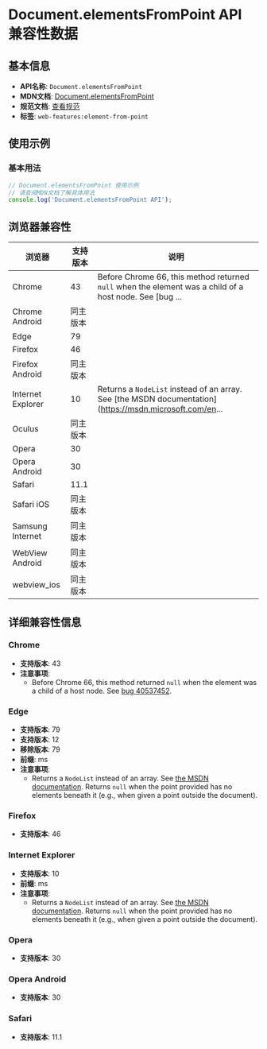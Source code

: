 # Document.elementsFromPoint API 兼容性数据

## 基本信息

- **API名称**: `Document.elementsFromPoint`
- **MDN文档**: [Document.elementsFromPoint](https://developer.mozilla.org/docs/Web/API/Document/elementsFromPoint)
- **规范文档**: [查看规范](https://drafts.csswg.org/cssom-view/#dom-document-elementsfrompoint)
- **标签**: `web-features:element-from-point`

## 使用示例

### 基本用法

```javascript
// Document.elementsFromPoint 使用示例
// 请查阅MDN文档了解具体用法
console.log('Document.elementsFromPoint API');
```

## 浏览器兼容性

| 浏览器 | 支持版本 | 说明 |
|--------|----------|------|
| Chrome | 43 | Before Chrome 66, this method returned `null` when the element was a child of a host node. See [bug ... |
| Chrome Android | 同主版本 |  |
| Edge | 79 |  |
| Firefox | 46 |  |
| Firefox Android | 同主版本 |  |
| Internet Explorer | 10 | Returns a `NodeList` instead of an array. See [the MSDN documentation](https://msdn.microsoft.com/en... |
| Oculus | 同主版本 |  |
| Opera | 30 |  |
| Opera Android | 30 |  |
| Safari | 11.1 |  |
| Safari iOS | 同主版本 |  |
| Samsung Internet | 同主版本 |  |
| WebView Android | 同主版本 |  |
| webview_ios | 同主版本 |  |

## 详细兼容性信息

### Chrome

- **支持版本**: 43
- **注意事项**:
  - Before Chrome 66, this method returned `null` when the element was a child of a host node. See [bug 40537452](https://crbug.com/40537452).

### Edge

- **支持版本**: 79
- **支持版本**: 12
- **移除版本**: 79
- **前缀**: ms
- **注意事项**:
  - Returns a `NodeList` instead of an array. See [the MSDN documentation](https://msdn.microsoft.com/en-us/library/hh772121(v=vs.85).aspx). Returns `null` when the point provided has no elements beneath it (e.g., when given a point outside the document).

### Firefox

- **支持版本**: 46

### Internet Explorer

- **支持版本**: 10
- **前缀**: ms
- **注意事项**:
  - Returns a `NodeList` instead of an array. See [the MSDN documentation](https://msdn.microsoft.com/en-us/library/hh772121(v=vs.85).aspx). Returns `null` when the point provided has no elements beneath it (e.g., when given a point outside the document).

### Opera

- **支持版本**: 30

### Opera Android

- **支持版本**: 30

### Safari

- **支持版本**: 11.1

